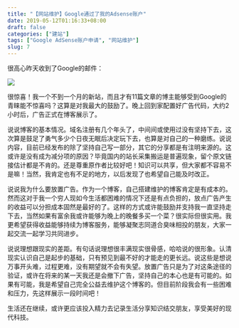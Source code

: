 ```yaml
---
title: "【网站维护】Google通过了我的Adsense账户"
date: 2019-05-12T01:16:33+08:00
draft: false
categories: ["建站"]
tags: ["Google AdSense账户申请", "网站维护"]
slug: 7
---
```




很高心昨天收到了Google的邮件：

![](https://img.1078503.org/imgs/2019/06/32614575e59d80cf.jpg)

很惊喜！我一个不到一个月的新站，而且才有11篇文章的博主能够受到Google的青睐能不惊喜吗？这算是对我最大的鼓励了。晚上回到家配置好广告代码，大约2小时后，广告正式在博客展示了。

说说博客的基本情况。域名注册有几个年头了，中间间或使用过没有坚持下去，这次算是鼓足了勇气多少个日夜无眠后决定玩下去，也算是对自己的一种磨练。说说内容，目前已经发布的除了坚持自己写一部分，其它的分享都是有注明来源的。这或许是没有成为减分项的原因？毕竟国内的站长采集搬运是普遍现象，留个原文链接估计都是不肯的。还是尊重原作者比较好吧！知识可以共享，但大家都不容易不是嘛！当然，我肯定也有不足的地方，以后发现了也希望自己能及时改正。

说说我为什么要放置广告。作为一个博客，自己搭建维护的博客肯定是有成本的。然而这对于我一个穷人现如今生活都困难的情况下还是有点负担的，放点广告产生的收益可以分担成本固然是最好的了。这样的方式或许能鼓励并支持我一直坚持走下去，当然如果有富余我或许能够为晚上的晚餐多买一个菜？很实际但很实用。我更希望获得收益能够持续为博客服务，能够凝聚志同道合臭味相投的朋友，大家一起交流一起学习共同进步。

说说理想跟现实的差距。有句话说理想很丰满现实很骨感，哈哈说的很形象。认清现实认识自己是起步的基础，只有预见到最不好的才能走的更长远。说这些是想说万事开头难，过程更难，没有期望就不会有失望。放置广告只是为了对这条途径的验证，或许在将来的某一天我还是会撤下广告，坚持自己的本心也是有可能的。如果有可能，我是希望自己完全公益去维护这个博客的。但目前阶段我会有一些困难和压力，先这样展示一段时间吧！

生活还在继续，或许更应该投入精力去记录生活分享知识结交朋友，享受美好的现代科技。